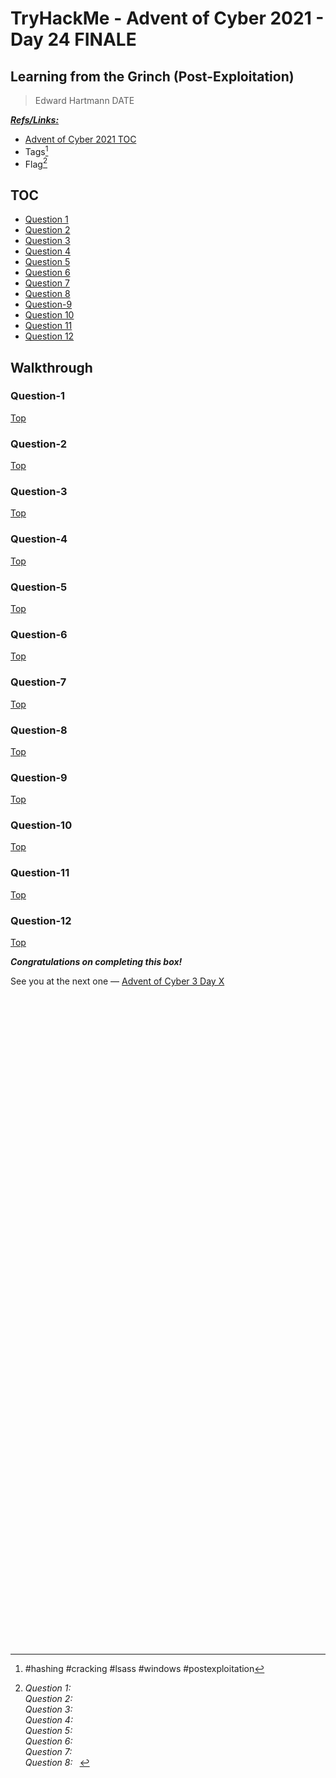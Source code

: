 # TryHackMe - Advent of Cyber 2021 - Day 24 FINALE
## Learning from the Grinch (Post-Exploitation)
> Edward Hartmann
> DATE

***<u>Refs/Links:</u>***
- [Advent of Cyber 2021 TOC](Advent%20of%20Cyber%20Table%20of%20Contents.md)  
-  Tags[^1]
-  Flag[^2]

[^1]: #hashing  #cracking #lsass #windows #postexploitation
[^2]: *Question 1:* ` `  
					*Question 2:* ` `  
					*Question 3:* ` `  
					*Question 4:* ` `  
					*Question 5:* ` `  
					*Question 6:* ` `  
					*Question 7:* ` `  
					*Question 8:* ` `  

## TOC
- [Question 1](#Question-1)
- [Question 2](#Question-2)
- [Question 3](#Question-3)
- [Question 4](#Question-4)
- [Question 5](#Question-5)
- [Question 6](#Question-6)
- [Question 7](#Question-7)
- [Question 8](#Question-8)
- [Question-9](#Question-9)
- [Question 10](#Question-10)
- [Question 11](#Question-11)
- [Question 12](#Question-12) 

## Walkthrough

### Question-1
[Top](#TOC)


### Question-2
[Top](#TOC)


### Question-3
[Top](#TOC)


### Question-4
[Top](#TOC)


### Question-5
[Top](#TOC)


### Question-6
[Top](#TOC)


### Question-7
[Top](#TOC)


### Question-8
[Top](#TOC)


### Question-9
[Top](#TOC)


### Question-10
[Top](#TOC)


### Question-11
[Top](#TOC)


### Question-12
[Top](#TOC)


***Congratulations on completing this box!***  

See you at the next one &mdash; [Advent of Cyber 3 Day X](AoC-2021_DayXX.md)
</br>
</br>
</br>
</br>
</br>
</br>
</br>
</br>
</br>
</br>
</br>
</br>
</br>
</br>
</br>
</br>
</br>
</br>
</br>
</br>
</br>
</br>
</br>
</br>
</br>
</br>
</br>
</br>
</br>
</br>
</br>
</br>
</br>
</br>
</br>
</br>
</br>
</br>
</br>
</br>
</br>
</br>
</br>
</br>
</br>
</br>
</br>
</br>
</br>
</br>
</br>
</br>
</br>
</br>
</br>
</br>
</br>
</br>
</br>
</br>
</br>
</br>
</br>
